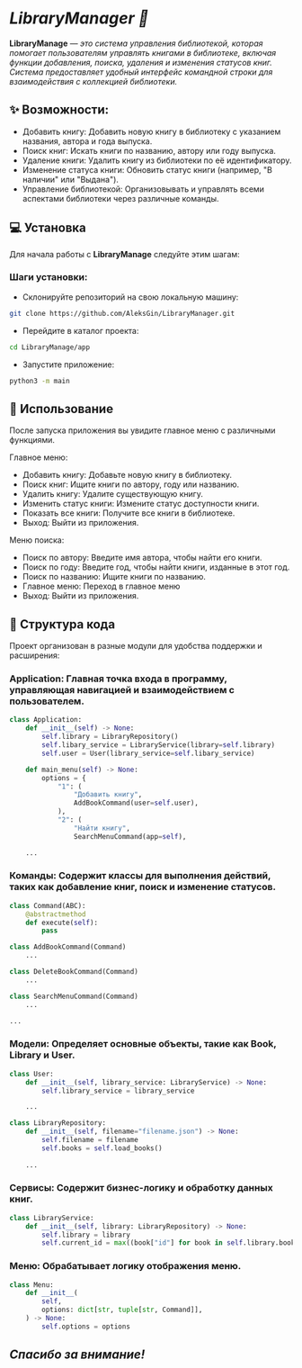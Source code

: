 # _LibraryManager 📖_

**LibraryManage** — *это система управления библиотекой, которая помогает пользователям управлять книгами в библиотеке, включая функции добавления, поиска, удаления и изменения статусов книг. Система предоставляет удобный интерфейс командной строки для взаимодействия с коллекцией библиотеки.*

## ✨ Возможности:

+ Добавить книгу: Добавить новую книгу в библиотеку с указанием названия, автора и года выпуска.
+ Поиск книг: Искать книги по названию, автору или году выпуска.
+ Удаление книги: Удалить книгу из библиотеки по её идентификатору.
+ Изменение статуса книги: Обновить статус книги (например, "В наличии" или "Выдана").
+ Управление библиотекой: Организовывать и управлять всеми аспектами библиотеки через различные команды.

## 💻 Установка

Для начала работы с **LibraryManage** следуйте этим шагам:

### Шаги установки:


+ Склонируйте репозиторий на свою локальную машину:

```bash
git clone https://github.com/AleksGin/LibraryManager.git
```

+ Перейдите в каталог проекта:

```bash
cd LibraryManage/app
```

+ Запустите приложение: 

```bash
python3 -m main
```



## 📝 Использование
После запуска приложения вы увидите главное меню с различными функциями.

Главное меню:

+ Добавить книгу: Добавьте новую книгу в библиотеку.
+ Поиск книг: Ищите книги по автору, году или названию.
+ Удалить книгу: Удалите существующую книгу.
+ Изменить статус книги: Измените статус доступности книги.
+ Показать все книги: Получите все книги в библиотеке.
+ Выход: Выйти из приложения.


Меню поиска:

+ Поиск по автору: Введите имя автора, чтобы найти его книги.
+ Поиск по году: Введите год, чтобы найти книги, изданные в этот год.
+ Поиск по названию: Ищите книги по названию.
+ Главное меню: Переход в главное меню
+ Выход: Выйти из приложения.


## 🔧 Структура кода
Проект организован в разные модули для удобства поддержки и расширения:

### Application: Главная точка входа в программу, управляющая навигацией и взаимодействием с пользователем.

```python
class Application:
    def __init__(self) -> None:
        self.library = LibraryRepository()
        self.libary_service = LibraryService(library=self.library)
        self.user = User(library_service=self.libary_service)

    def main_menu(self) -> None:
        options = {
            "1": (
                "Добавить книгу",
                AddBookCommand(user=self.user),
            ),
            "2": (
                "Найти книгу",
                SearchMenuCommand(app=self),

    ...


```


### Команды: Содержит классы для выполнения действий, таких как добавление книг, поиск и изменение статусов.


```python 
class Command(ABC):
    @abstractmethod
    def execute(self):
        pass

class AddBookCommand(Command)
    ...

class DeleteBookCommand(Command)
    ...

class SearchMenuCommand(Command)
    ...

...
```
### Модели: Определяет основные объекты, такие как Book, Library и User.

```python
class User:
    def __init__(self, library_service: LibraryService) -> None:
        self.library_service = library_service

    ...
```

```python
class LibraryRepository:
    def __init__(self, filename="filename.json") -> None:
        self.filename = filename
        self.books = self.load_books()
    
    ...
```



### Сервисы: Содержит бизнес-логику и обработку данных книг.

```python
class LibraryService:
    def __init__(self, library: LibraryRepository) -> None:
        self.library = library
        self.current_id = max((book["id"] for book in self.library.books), default=0)
```
### Меню: Обрабатывает логику отображения меню.

```python
class Menu:
    def __init__(
        self,
        options: dict[str, tuple[str, Command]],
    ) -> None:
        self.options = options
```


## _Спасибо за внимание!_







